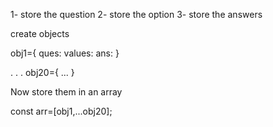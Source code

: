 <!-- Data store -->
1- store the question
2- store the option
3- store the answers

create objects

obj1={
    ques:
    values:
    ans:
}

.
.
.
obj20={
    ...
}

Now store them in an array

const arr=[obj1,...obj20];